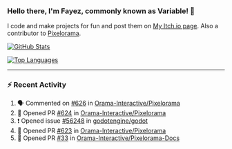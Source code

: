 ### Hello there, I'm Fayez, commonly known as Variable! 👋
I code and make projects for fun and post them on [My Itch.io page](https://variable-industries.itch.io/). Also a contributor to [Pixelorama](https://github.com/Orama-Interactive/Pixelorama).

[![GitHub Stats](https://github-readme-stats.vercel.app/api/?username=Variable-ind&show_icons=true&theme=merko)](https://github.com/anuraghazra/github-readme-stats)

[![Top Languages](https://github-readme-stats.vercel.app/api/top-langs/?username=Variable-ind&layout=compact&theme=merko)](https://github.com/anuraghazra/github-readme-stats)

---

### :zap: Recent Activity

<!--START_SECTION:activity-->
1. 🗣 Commented on [#626](https://github.com/Orama-Interactive/Pixelorama/issues/626) in [Orama-Interactive/Pixelorama](https://github.com/Orama-Interactive/Pixelorama)
2. 💪 Opened PR [#624](https://github.com/Orama-Interactive/Pixelorama/pull/624) in [Orama-Interactive/Pixelorama](https://github.com/Orama-Interactive/Pixelorama)
3. ❗️ Opened issue [#56248](https://github.com/godotengine/godot/issues/56248) in [godotengine/godot](https://github.com/godotengine/godot)
4. 💪 Opened PR [#623](https://github.com/Orama-Interactive/Pixelorama/pull/623) in [Orama-Interactive/Pixelorama](https://github.com/Orama-Interactive/Pixelorama)
5. 💪 Opened PR [#33](https://github.com/Orama-Interactive/Pixelorama-Docs/pull/33) in [Orama-Interactive/Pixelorama-Docs](https://github.com/Orama-Interactive/Pixelorama-Docs)
<!--END_SECTION:activity-->

<!--
**Variable-ind/Variable-ind** is a ✨ _special_ ✨ repository because its `README.md` (this file) appears on your GitHub profile.

Here are some ideas to get you started:
- 🌱 I’m currently studying at ...
- 🔭 I’m currently working on ...
- 👯 I’m looking to collaborate on ...
- 🤔 I’m looking for help with ...
- 💬 Ask me about ...
- 📫 How to reach me: ...
- ⚡ Fun fact: ...
-->

